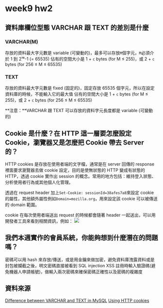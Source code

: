 # week9 hw2

## 資料庫欄位型態 VARCHAR 跟 TEXT 的差別是什麼

### VARCHAR(M)

存放的資料最大字元數是 variable (可變動的)，最多可以存放`M`個字元，`M`必須介於 1 到 2¹⁶-1 (= 65535)
佔有的空間大小是 1 + `c` bytes (for M ≤ 255)，或 2 + `c` bytes (for 256 ≤ M ≤ 65535)

### TEXT

存放的資料最大字元數是 fixed (固定的)，固定存放 65535 個字元，所以在設定資料庫的時候，不能輸入它的最大值
佔有的空間大小是 1 + `c` bytes (for M ≤ 255)，或 2 + `c` bytes (for 256 ≤ M ≤ 65535)

**注意：**VARCHAR 跟 TEXT 可以存放的資料字元長度都是 variable (可變動的)

## Cookie 是什麼？在 HTTP 這一層要怎麼設定 Cookie，瀏覽器又是怎麼把 Cookie 帶去 Server 的？

HTTP cookies 是存放在使用者端的文字檔，通常是在 server 回傳的 response 裡面要求瀏覽器去做 cookie 設定，目的是使無狀態的 HTTP 變成有狀態的 HTTP，透過 cookie 實作出 session 的概念。常用的地方包括：維持登入狀態、分析使用者行為或其他個人化管理。

透過在 request header 加上`Set-Cookie: sessionId=38afes7a8`來設定 cookie 的屬性，其他額外屬性例如`Domain=mozilla.org`，用來設定該 cookie 可以被傳送的 domain 範圍。

cookie 在每次使用者端送出 request 的時候都會隨著 header 一起送出，可以用開發者工具來看到相關資訊，例如：
![](https://i.imgur.com/oA99iL3.png)



## 我們本週實作的會員系統，你能夠想到什麼潛在的問題嗎？

密碼可以用 hash 來存放/傳送，或是用金鑰來做加密，避免資料庫洩露資料或是封包被攔截之後，明文密碼直接被看到
SQL injection
XSS
註冊時輸入驗證碼(避免機器人申請帳號)，做輸入兩次密碼來確保密碼正確性以及密碼的複雜度

## 資料來源
[Difference between VARCHAR and TEXT in MySQL](https://stackoverflow.com/questions/25300821/difference-between-varchar-and-text-in-mysql)
[Using HTTP cookies](https://developer.mozilla.org/en-US/docs/Web/HTTP/Cookies)